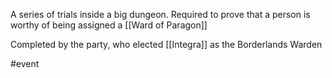 A series of trials inside a big dungeon. Required to prove that a person is worthy of being assigned a [[Ward of Paragon]]

Completed by the party, who elected [[Integra]] as the Borderlands Warden


#event 